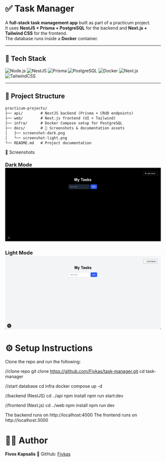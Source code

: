 # ✅ Task Manager

A **full-stack task management app** built as part of a practicum project.  
It uses **NestJS + Prisma + PostgreSQL** for the backend and **Next.js + Tailwind CSS** for the frontend.  
The database runs inside a **Docker** container.

---

## 🚀 Tech Stack

![Node.js](https://img.shields.io/badge/Node.js-18.x-green?logo=node.js)
![NestJS](https://img.shields.io/badge/NestJS-Backend-red?logo=nestjs)
![Prisma](https://img.shields.io/badge/Prisma-ORM-blue?logo=prisma)
![PostgreSQL](https://img.shields.io/badge/PostgreSQL-DB-blue?logo=postgresql)
![Docker](https://img.shields.io/badge/Docker-Container-blue?logo=docker)
![Next.js](https://img.shields.io/badge/Next.js-Frontend-black?logo=next.js)
![TailwindCSS](https://img.shields.io/badge/TailwindCSS-UI-blue?logo=tailwindcss)

---

## 📂 Project Structure

```text
practicum-projects/
├── api/        # NestJS backend (Prisma + CRUD endpoints)
├── web/        # Next.js frontend (UI + Tailwind)
├── infra/      # Docker Compose setup for PostgreSQL
├── docs/       # 📸 Screenshots & documentation assets
│   ├── screenshot-dark.png
│   └── screenshot-light.png
└── README.md   # Project documentation
```
📸 Screenshots

### Dark Mode ![Dark Mode Screenshot](https://raw.githubusercontent.com/Fivkas/task-manager/main/docs/screenshot-dark.png) 

### Light Mode ![Light Mode Screenshot](https://raw.githubusercontent.com/Fivkas/task-manager/main/docs/screenshot-light.png)

# ⚙️ Setup Instructions

Clone the repo and run the following:

//clone repo
git clone https://github.com/Fivkas/task-manager.git
cd task-manager

//start database
cd infra
docker compose up -d

//backend (NestJS)
cd ../api
npm install
npm run start:dev

//frontend (Next.js)
cd ../web
npm install
npm run dev

The backend runs on http://localhost:4000
The frontend runs on http://localhost:3000

# 👨‍💻 Author

**Fivos Kapsalis**
🔗 GitHub: [Fivkas](https://github.com/Fivkas)